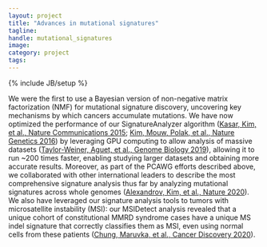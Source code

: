 ```yaml
---
layout: project
title: "Advances in mutational signatures"
tagline:
handle: mutational_signatures
image: 
category: project
tags:
---
```

{% include JB/setup %}

We were the first to use a Bayesian version of non-negative matrix factorization (NMF) for mutational signature discovery, uncovering key mechanisms by which cancers accumulate mutations. We have now optimized the performance of our SignatureAnalyzer algorithm ([Kasar, Kim, et al., Nature Communications 2015]; [Kim, Mouw, Polak, et al., Nature Genetics 2016]) by leveraging GPU computing to allow analysis of massive datasets ([Taylor-Weiner, Aguet, et al., Genome Biology 2019]), allowing it to run ~200 times faster, enabling studying larger datasets and obtaining more accurate results. Moreover, as part of the PCAWG efforts described above, we collaborated with other international leaders to describe the most comprehensive signature analysis thus far by analyzing mutational signatures across whole genomes ([Alexandrov, Kim, et al., Nature 2020]). We also have leveraged our signature analysis tools to tumors with microsatellite instability (MSI): our MSIDetect analysis revealed that a unique cohort of constitutional MMRD syndrome cases have a unique MS indel signature that correctly classifies them as MSI, even using normal cells from these patients ([Chung, Maruvka, et al., Cancer Discovery 2020]).

[Kasar, Kim, et al., Nature Communications 2015]: /papers/paper/cll-aging-signature
[Kim, Mouw, Polak, et al., Nature Genetics 2016]: /papers/paper/urothelial-carcinoma-ercc2
[Taylor-Weiner, Aguet, et al., Genome Biology 2019]: /papers/paper/scaling-with-gpus
[Alexandrov, Kim, et al., Nature 2020]: /papers/paper/pcawg-mutational-signatures
[Chung, Maruvka, et al., Cancer Discovery 2020]: /papers/paper/msi-signatures


